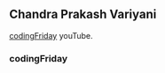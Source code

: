 ## Chandra Prakash Variyani

[codingFriday](https://www.youtube.com/channel/UCscSurmy2BBa4hBspnyCcOw) youTube.

### codingFriday

